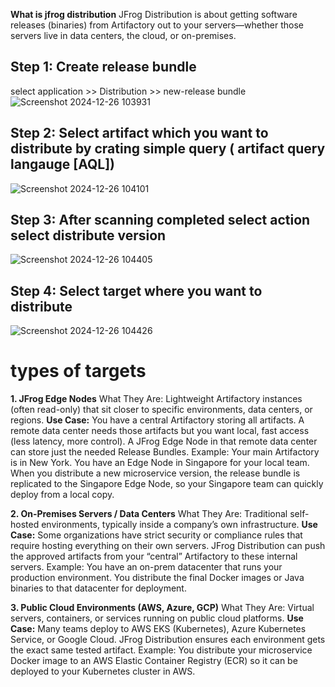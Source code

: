 **What is jfrog distribution**
JFrog Distribution is about getting software releases (binaries) from Artifactory out to your servers—whether those servers live in data centers, the cloud, or on-premises.

## Step 1: Create release bundle
select application >> Distribution >> new-release bundle
![Screenshot 2024-12-26 103931](https://github.com/user-attachments/assets/5b8df084-a8bd-4ebe-9bae-e92c40f65a20)

## Step 2: Select artifact which you want to distribute by crating simple query ( artifact query langauge [AQL])
![Screenshot 2024-12-26 104101](https://github.com/user-attachments/assets/8ecb8b1e-4a93-4a71-91a1-cdc7819c1566)

## Step 3: After scanning completed select action select distribute version
![Screenshot 2024-12-26 104405](https://github.com/user-attachments/assets/d98d5b44-bfc0-41d1-990b-64d6109188f6)

## Step 4: Select target where you want to distribute 
![Screenshot 2024-12-26 104426](https://github.com/user-attachments/assets/0f7a001b-5dda-4cd1-82cf-fdff45e183ab)

# types of targets 

**1. JFrog Edge Nodes**
What They Are: Lightweight Artifactory instances (often read-only) that sit closer to specific environments, data centers, or regions.
**Use Case:**
You have a central Artifactory storing all artifacts.
A remote data center needs those artifacts but you want local, fast access (less latency, more control).
A JFrog Edge Node in that remote data center can store just the needed Release Bundles.
Example:
Your main Artifactory is in New York. You have an Edge Node in Singapore for your local team. When you distribute a new microservice version, the release bundle is replicated to the Singapore Edge Node, so your Singapore team can quickly deploy from a local copy.


**2. On-Premises Servers / Data Centers**
What They Are: Traditional self-hosted environments, typically inside a company’s own infrastructure.
**Use Case:**
Some organizations have strict security or compliance rules that require hosting everything on their own servers.
JFrog Distribution can push the approved artifacts from your “central” Artifactory to these internal servers.
Example:
You have an on-prem datacenter that runs your production environment. You distribute the final Docker images or Java binaries to that datacenter for deployment.



**3. Public Cloud Environments (AWS, Azure, GCP)**
What They Are: Virtual servers, containers, or services running on public cloud platforms.
**Use Case:**
Many teams deploy to AWS EKS (Kubernetes), Azure Kubernetes Service, or Google Cloud.
JFrog Distribution ensures each environment gets the exact same tested artifact.
Example:
You distribute your microservice Docker image to an AWS Elastic Container Registry (ECR) so it can be deployed to your Kubernetes cluster in AWS.





